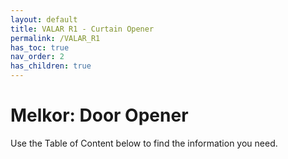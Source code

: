```yaml
---
layout: default
title: VALAR R1 - Curtain Opener
permalink: /VALAR_R1
has_toc: true
nav_order: 2
has_children: true
---
```


# Melkor: Door Opener

Use the Table of Content below to find the information you need.

